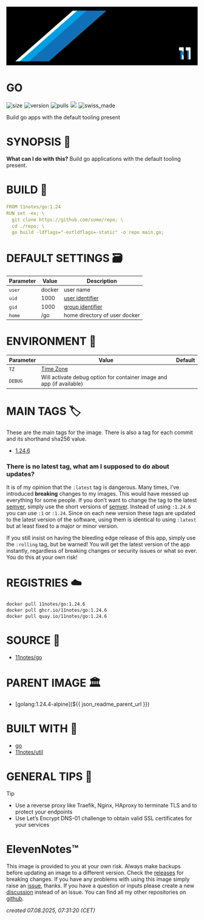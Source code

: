 ![banner](https://github.com/11notes/defaults/blob/main/static/img/banner.png?raw=true)

# GO
![size](https://img.shields.io/docker/image-size/11notes/go/1.24.6?color=0eb305)![5px](https://github.com/11notes/defaults/blob/main/static/img/transparent5x2px.png?raw=true)![version](https://img.shields.io/docker/v/11notes/go/1.24.6?color=eb7a09)![5px](https://github.com/11notes/defaults/blob/main/static/img/transparent5x2px.png?raw=true)![pulls](https://img.shields.io/docker/pulls/11notes/go?color=2b75d6)![5px](https://github.com/11notes/defaults/blob/main/static/img/transparent5x2px.png?raw=true)[<img src="https://img.shields.io/github/issues/11notes/docker-GO?color=7842f5">](https://github.com/11notes/docker-GO/issues)![5px](https://github.com/11notes/defaults/blob/main/static/img/transparent5x2px.png?raw=true)![swiss_made](https://img.shields.io/badge/Swiss_Made-FFFFFF?labelColor=FF0000&logo=data:image/svg%2bxml;base64,PHN2ZyB2ZXJzaW9uPSIxIiB3aWR0aD0iNTEyIiBoZWlnaHQ9IjUxMiIgdmlld0JveD0iMCAwIDMyIDMyIiB4bWxucz0iaHR0cDovL3d3dy53My5vcmcvMjAwMC9zdmciPgogIDxyZWN0IHdpZHRoPSIzMiIgaGVpZ2h0PSIzMiIgZmlsbD0idHJhbnNwYXJlbnQiLz4KICA8cGF0aCBkPSJtMTMgNmg2djdoN3Y2aC03djdoLTZ2LTdoLTd2LTZoN3oiIGZpbGw9IiNmZmYiLz4KPC9zdmc+)

Build go apps with the default tooling present

# SYNOPSIS 📖
**What can I do with this?** Build go applications with the default tooling present.

# BUILD 🚧
```yaml
FROM 11notes/go:1.24
RUN set -ex; \
  git clone https://github.com/some/repo; \
  cd ./repo; \
  go build -ldflags="-extldflags=-static" -o repo main.go;
```

# DEFAULT SETTINGS 🗃️
| Parameter | Value | Description |
| --- | --- | --- |
| `user` | docker | user name |
| `uid` | 1000 | [user identifier](https://en.wikipedia.org/wiki/User_identifier) |
| `gid` | 1000 | [group identifier](https://en.wikipedia.org/wiki/Group_identifier) |
| `home` | /go | home directory of user docker |

# ENVIRONMENT 📝
| Parameter | Value | Default |
| --- | --- | --- |
| `TZ` | [Time Zone](https://en.wikipedia.org/wiki/List_of_tz_database_time_zones) | |
| `DEBUG` | Will activate debug option for container image and app (if available) | |

# MAIN TAGS 🏷️
These are the main tags for the image. There is also a tag for each commit and its shorthand sha256 value.

* [1.24.6](https://hub.docker.com/r/11notes/go/tags?name=1.24.6)

### There is no latest tag, what am I supposed to do about updates?
It is of my opinion that the ```:latest``` tag is dangerous. Many times, I’ve introduced **breaking** changes to my images. This would have messed up everything for some people. If you don’t want to change the tag to the latest [semver](https://semver.org/), simply use the short versions of [semver](https://semver.org/). Instead of using ```:1.24.6``` you can use ```:1``` or ```:1.24```. Since on each new version these tags are updated to the latest version of the software, using them is identical to using ```:latest``` but at least fixed to a major or minor version.

If you still insist on having the bleeding edge release of this app, simply use the ```:rolling``` tag, but be warned! You will get the latest version of the app instantly, regardless of breaking changes or security issues or what so ever. You do this at your own risk!

# REGISTRIES ☁️
```
docker pull 11notes/go:1.24.6
docker pull ghcr.io/11notes/go:1.24.6
docker pull quay.io/11notes/go:1.24.6
```

# SOURCE 💾
* [11notes/go](https://github.com/11notes/docker-GO)

# PARENT IMAGE 🏛️
* [golang:1.24.4-alpine](${{ json_readme_parent_url }})

# BUILT WITH 🧰
* [go](https://github.com/golang/go)
* [11notes/util](https://github.com/11notes/docker-util)

# GENERAL TIPS 📌
> [!TIP]
>* Use a reverse proxy like Traefik, Nginx, HAproxy to terminate TLS and to protect your endpoints
>* Use Let’s Encrypt DNS-01 challenge to obtain valid SSL certificates for your services

# ElevenNotes™️
This image is provided to you at your own risk. Always make backups before updating an image to a different version. Check the [releases](https://github.com/11notes/docker-go/releases) for breaking changes. If you have any problems with using this image simply raise an [issue](https://github.com/11notes/docker-go/issues), thanks. If you have a question or inputs please create a new [discussion](https://github.com/11notes/docker-go/discussions) instead of an issue. You can find all my other repositories on [github](https://github.com/11notes?tab=repositories).

*created 07.08.2025, 07:31:20 (CET)*